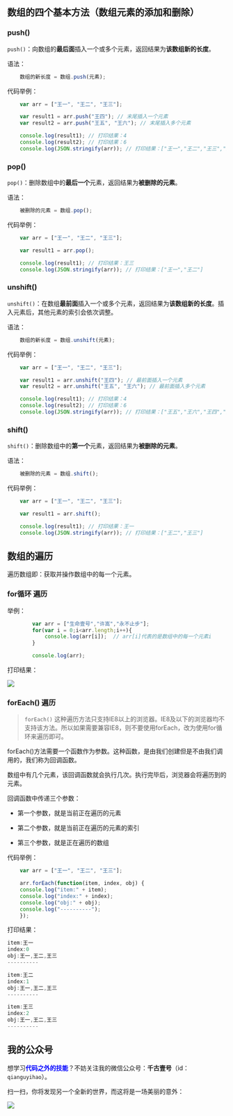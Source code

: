

## 数组的四个基本方法（数组元素的添加和删除）

### push()

`push()`：向数组的**最后面**插入一个或多个元素，返回结果为**该数组新的长度**。


语法：

```javascript
	数组的新长度 = 数组.push(元素);
```

代码举例：

```javascript
	var arr = ["王一", "王二", "王三"];

	var result1 = arr.push("王四"); // 末尾插入一个元素
	var result2 = arr.push("王五", "王六"); // 末尾插入多个元素

	console.log(result1); // 打印结果：4
	console.log(result2); // 打印结果：6
	console.log(JSON.stringify(arr)); // 打印结果：["王一","王二","王三","王四","王五","王六"]

```

### pop()

`pop()`：删除数组中的**最后一个**元素，返回结果为**被删除的元素**。

语法：

```javascript
	被删除的元素 = 数组.pop();
```

代码举例：

```javascript
	var arr = ["王一", "王二", "王三"];

	var result1 = arr.pop();

	console.log(result1); // 打印结果：王三
	console.log(JSON.stringify(arr)); // 打印结果：["王一","王二"]
```


### unshift()

`unshift()`：在数组**最前面**插入一个或多个元素，返回结果为**该数组新的长度**。插入元素后，其他元素的索引会依次调整。

语法：

```javascript
	数组的新长度 = 数组.unshift(元素);
```

代码举例：

```javascript
	var arr = ["王一", "王二", "王三"];

	var result1 = arr.unshift("王四"); // 最前面插入一个元素
	var result2 = arr.unshift("王五", "王六"); // 最前面插入多个元素

	console.log(result1); // 打印结果：4
	console.log(result2); // 打印结果：6
	console.log(JSON.stringify(arr)); // 打印结果：["王五","王六","王四","王一","王二","王三"]

```


### shift()

`shift()`：删除数组中的**第一个**元素，返回结果为**被删除的元素**。

语法：

```javascript
	被删除的元素 = 数组.shift();
```

代码举例：

```javascript
	var arr = ["王一", "王二", "王三"];

	var result1 = arr.shift();

	console.log(result1); // 打印结果：王一
	console.log(JSON.stringify(arr)); // 打印结果：["王二","王三"]
```


## 数组的遍历

遍历数组即：获取并操作数组中的每一个元素。

### for循环 遍历

举例：

```javascript
        var arr = ["生命壹号","许嵩","永不止步"];
        for(var i = 0;i<arr.length;i++){
            console.log(arr[i]);  // arr[i]代表的是数组中的每一个元素i
        }

        console.log(arr);
```

打印结果：

![](http://img.smyhvae.com/20180124_2008.png)


### forEach() 遍历

> `forEach()` 这种遍历方法只支持IE8以上的浏览器。IE8及以下的浏览器均不支持该方法。所以如果需要兼容IE8，则不要使用forEach，改为使用for循环来遍历即可。


forEach()方法需要一个函数作为参数。这种函数，是由我们创建但是不由我们调用的，我们称为回调函数。

数组中有几个元素，该回调函数就会执行几次。执行完毕后，浏览器会将遍历到的元素。

回调函数中传递三个参数：

- 第一个参数，就是当前正在遍历的元素

- 第二个参数，就是当前正在遍历的元素的索引

- 第三个参数，就是正在遍历的数组

代码举例：

```javascript
	var arr = ["王一", "王二", "王三"];

	arr.forEach(function(item, index, obj) {
	console.log("item:" + item);
	console.log("index:" + index);
	console.log("obj:" + obj);
	console.log("----------");
	});
```

打印结果：

```javascript
item:王一
index:0
obj:王一,王二,王三
----------

item:王二
index:1
obj:王一,王二,王三
----------

item:王三
index:2
obj:王一,王二,王三
----------
```




## 我的公众号

想学习<font color=#0000ff>**代码之外的技能**</font>？不妨关注我的微信公众号：**千古壹号**（id：`qianguyihao`）。

扫一扫，你将发现另一个全新的世界，而这将是一场美丽的意外：

![](http://img.smyhvae.com/2016040102.jpg)









